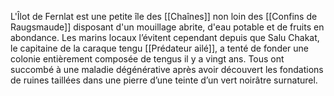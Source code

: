 L'Îlot de Fernlat est une petite île des [[Chaînes]] non loin des [[Confins de Raugsmaude]] disposant d'un mouillage abrite, d'eau potable et de fruits en abondance.
Les marins locaux l’évitent cependant depuis que Salu Chakat, le capitaine de la caraque tengu [[Prédateur ailé]], a tenté de fonder une colonie entièrement composée de tengus il y a vingt ans. Tous ont succombé à une maladie dégénérative après avoir découvert les fondations de ruines taillées dans une pierre d’une teinte d’un vert noirâtre surnaturel.